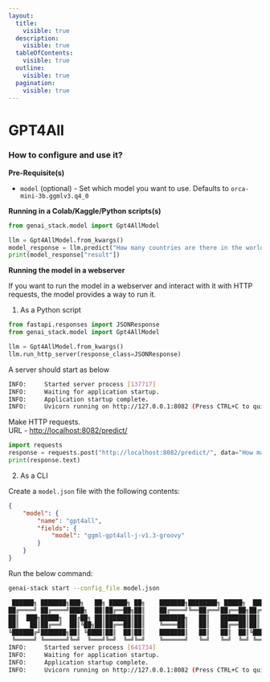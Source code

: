 ```yaml
---
layout:
  title:
    visible: true
  description:
    visible: true
  tableOfContents:
    visible: true
  outline:
    visible: true
  pagination:
    visible: true
---
```


# GPT4All

### How to configure and use it? <a href="#how-to-configure-and-use-it" id="how-to-configure-and-use-it"></a>

**Pre-Requisite(s)**

* `model` (optional) - Set which model you want to use. Defaults to `orca-mini-3b.ggmlv3.q4_0`

**Running in a Colab/Kaggle/Python scripts(s)**

```python
from genai_stack.model import Gpt4AllModel

llm = Gpt4AllModel.from_kwargs()
model_response = llm.predict("How many countries are there in the world?")
print(model_response["result"])
```

**Running the model in a webserver**

If you want to run the model in a webserver and interact with it with HTTP requests, the model provides a way to run it.

1. As a Python script

```python
from fastapi.responses import JSONResponse
from genai_stack.model import Gpt4AllModel

llm = Gpt4AllModel.from_kwargs()
llm.run_http_server(response_class=JSONResponse)
```

A server should start as below

```bash
INFO:     Started server process [137717]
INFO:     Waiting for application startup.
INFO:     Application startup complete.
INFO:     Uvicorn running on http://127.0.0.1:8082 (Press CTRL+C to quit)
```

Make HTTP requests. \
URL - [http://localhost:8082/predict/](http://localhost:8082/predict/)

```python
import requests
response = requests.post("http://localhost:8082/predict/", data="How many countries are there in the world?")
print(response.text)
```

2. As a CLI

Create a `model.json` file with the following contents:

```json
{
    "model": {
        "name": "gpt4all",
        "fields": {
            "model": "ggml-gpt4all-j-v1.3-groovy"
        }
    }
}
```

Run the below command:

```bash
genai-stack start --config_file model.json
```

```bash
 ██████╗ ███████╗███╗   ██╗ █████╗ ██╗    ███████╗████████╗ █████╗  ██████╗██╗  ██╗    
██╔════╝ ██╔════╝████╗  ██║██╔══██╗██║    ██╔════╝╚══██╔══╝██╔══██╗██╔════╝██║ ██╔╝    
██║  ███╗█████╗  ██╔██╗ ██║███████║██║    ███████╗   ██║   ███████║██║     █████╔╝     
██║   ██║██╔══╝  ██║╚██╗██║██╔══██║██║    ╚════██║   ██║   ██╔══██║██║     ██╔═██╗     
╚██████╔╝███████╗██║ ╚████║██║  ██║██║    ███████║   ██║   ██║  ██║╚██████╗██║  ██╗    
 ╚═════╝ ╚══════╝╚═╝  ╚═══╝╚═╝  ╚═╝╚═╝    ╚══════╝   ╚═╝   ╚═╝  ╚═╝ ╚═════╝╚═╝  ╚═╝
INFO:     Started server process [641734]
INFO:     Waiting for application startup.
INFO:     Application startup complete.
INFO:     Uvicorn running on http://127.0.0.1:8082 (Press CTRL+C to quit)
```
